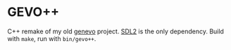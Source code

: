 GEVO++
=

C++ remake of my old [genevo](https://github.com/ponderstibbons/genevo)
project. [SDL2](https://libsdl.org/) is the only dependency. Build with `make`,
run with `bin/gevo++`.

